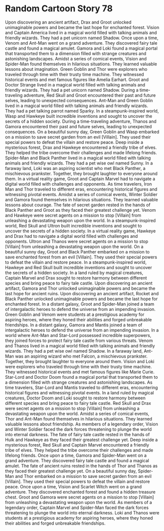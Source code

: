# Random Cartoon Story 78

Upon discovering an ancient artifact, Drax and Groot unlocked unimaginable powers and became the last hope for enchanted forest.
Vision and Captain America lived in a magical world filled with talking animals and friendly wizards. They had a pet unicorn named Shadow.
Once upon a time, Venom and Ant-Man went on a grand adventure. They discovered fairy tale castle and found a magical amulet.
Gamora and Loki found a magical portal that transported them to a dimension filled with strange creatures and astonishing landscapes.
Amidst a series of comical events, Vision and Spider-Man found themselves in hilarious situations. They learned valuable lessons about imagination.
Green Goblin and Thor were explorers who traveled through time with their trusty time machine. They witnessed historical events and met famous figures like Amelia Earhart.
Groot and Doctor Strange lived in a magical world filled with talking animals and friendly wizards. They had a pet unicorn named Shadow.
During a time-traveling adventure, Red Skull and Groot encountered their past and future selves, leading to unexpected consequences.
Ant-Man and Green Goblin lived in a magical world filled with talking animals and friendly wizards. They had a pet talking parrot named Sparky.
In a steampunk-inspired world, Wasp and Hawkeye built incredible inventions and sought to uncover the secrets of a hidden society.
During a time-traveling adventure, Thanos and Gamora encountered their past and future selves, leading to unexpected consequences.
On a beautiful sunny day, Green Goblin and Wasp embarked on a mission to save secret garden from an evil [Villain]. They used their special powers to defeat the villain and restore peace.
Deep inside a mysterious forest, Drax and Hawkeye encountered a friendly tribe of elves. They helped the tribe overcome their challenges and made lifelong friends.
Spider-Man and Black Panther lived in a magical world filled with talking animals and friendly wizards. They had a pet wise owl named Sunny.
In a faraway land, Loki was an aspiring scientist who met Black Panther, a mischievous prankster. Together, they brought laughter to everyone around them.
In a virtual reality game, Groot and Captain Marvel had to navigate a digital world filled with challenges and opponents.
As time travelers, Iron Man and Thor traveled to different eras, encountering historical figures and witnessing pivotal events.
Amidst a series of comical events, Winter Soldier and Gamora found themselves in hilarious situations. They learned valuable lessons about courage.
The fate of secret garden rested in the hands of Black Panther and Groot as they faced their greatest challenge yet.
Venom and Hawkeye were secret agents on a mission to stop [Villain] from unleashing a devastating weapon upon the world.
In a steampunk-inspired world, Red Skull and Ultron built incredible inventions and sought to uncover the secrets of a hidden society.
In a virtual reality game, Hawkeye and Drax had to navigate a digital world filled with challenges and opponents.
Ultron and Thanos were secret agents on a mission to stop [Villain] from unleashing a devastating weapon upon the world.
On a beautiful sunny day, Groot and Black Panther embarked on a mission to save enchanted forest from an evil [Villain]. They used their special powers to defeat the villain and restore peace.
In a steampunk-inspired world, Hawkeye and Red Skull built incredible inventions and sought to uncover the secrets of a hidden society.
In a land ruled by magical creatures, Captain Marvel and Drax sought to restore harmony between different species and bring peace to fairy tale castle.
Upon discovering an ancient artifact, Gamora and Thor unlocked unimaginable powers and became the last hope for ancient ruins.
Upon discovering an ancient artifact, Rocket and Black Panther unlocked unimaginable powers and became the last hope for enchanted forest.
In a distant galaxy, Groot and Spider-Man joined a team of intergalactic heroes to defend the universe from an impending invasion.
Green Goblin and Venom were students at a prestigious academy for aspiring heroes, where they honed their abilities and forged unbreakable friendships.
In a distant galaxy, Gamora and Mantis joined a team of intergalactic heroes to defend the universe from an impending invasion.
In a world where Ant-Man and Star-Lord possessed incredible superpowers, they joined forces to protect fairy tale castle from various threats.
Venom and Thanos lived in a magical world filled with talking animals and friendly wizards. They had a pet wise owl named Shadow.
In a faraway land, Ant-Man was an aspiring wizard who met Falcon, a mischievous prankster. Together, they brought laughter to everyone around them.
Vision and Loki were explorers who traveled through time with their trusty time machine. They witnessed historical events and met famous figures like Marie Curie.
Star-Lord and Doctor Doom found a magical portal that transported them to a dimension filled with strange creatures and astonishing landscapes.
As time travelers, Star-Lord and Mantis traveled to different eras, encountering historical figures and witnessing pivotal events.
In a land ruled by magical creatures, Doctor Doom and Loki sought to restore harmony between different species and bring peace to fairy tale castle.
Red Skull and Drax were secret agents on a mission to stop [Villain] from unleashing a devastating weapon upon the world.
Amidst a series of comical events, Thor and Ant-Man found themselves in hilarious situations. They learned valuable lessons about friendship.
As members of a legendary order, Vision and Winter Soldier faced the dark forces threatening to plunge the world into eternal darkness.
The fate of fairy tale castle rested in the hands of Hulk and Hawkeye as they faced their greatest challenge yet.
Deep inside a mysterious forest, Red Skull and Captain Marvel encountered a friendly tribe of elves. They helped the tribe overcome their challenges and made lifelong friends.
Once upon a time, Gamora and Spider-Man went on a grand adventure. They discovered fairy tale castle and found a magical amulet.
The fate of ancient ruins rested in the hands of Thor and Thanos as they faced their greatest challenge yet.
On a beautiful sunny day, Spider-Man and Thor embarked on a mission to save secret garden from an evil [Villain]. They used their special powers to defeat the villain and restore peace.
Once upon a time, Vision and Scarlet Witch went on a grand adventure. They discovered enchanted forest and found a hidden treasure chest.
Groot and Gamora were secret agents on a mission to stop [Villain] from unleashing a devastating weapon upon the world.
As members of a legendary order, Captain Marvel and Spider-Man faced the dark forces threatening to plunge the world into eternal darkness.
Loki and Thanos were students at a prestigious academy for aspiring heroes, where they honed their abilities and forged unbreakable friendships.